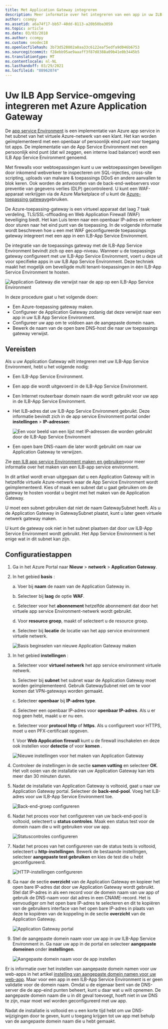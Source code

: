 ```yaml
---
title: Met Application Gateway integreren
description: Meer informatie over het integreren van een app in uw ILB-App Service Environment met een Application Gateway in deze end-to-end-instructies.
author: ccompy
ms.assetid: a6a74f17-bb57-40dd-8113-a20b50ba3050
ms.topic: article
ms.date: 03/03/2018
ms.author: ccompy
ms.custom: seodec18
ms.openlocfilehash: 3b73d528802a8aa33c6122eaf5edfa9d046b6753
ms.sourcegitcommit: f28ebb95ae9aaaff3f87d8388a09b41e0b3445b5
ms.translationtype: MT
ms.contentlocale: nl-NL
ms.lasthandoff: 03/29/2021
ms.locfileid: "88962074"
---
```

# <a name="integrate-your-ilb-app-service-environment-with-the-azure-application-gateway"></a>Uw ILB App Service-omgeving integreren met Azure Application Gateway #

De [app service Environment](./intro.md) is een implementatie van Azure app service in het subnet van het virtuele Azure-netwerk van een klant. Het kan worden geïmplementeerd met een openbaar of persoonlijk eind punt voor toegang tot apps. De implementatie van de App Service Environment met een persoonlijk eind punt (dat wil zeggen, een interne load balancer) wordt een ILB App Service Environment genoemd.  

Met firewalls voor webtoepassingen kunt u uw webtoepassingen beveiligen door inkomend webverkeer te inspecteren om SQL-injecties, cross-site scripting, uploads van malware & toepassings DDoS en andere aanvallen te blok keren. Ook worden de antwoorden van de back-end-webservers voor preventie van gegevens verlies (DLP) gecontroleerd. U kunt een WAF-apparaat verkrijgen via de Azure Marketplace of u kunt de [Azure-toepassing gateway][appgw]gebruiken.

De Azure-toepassing-gateway is een virtueel apparaat dat laag 7 taak verdeling, TLS/SSL-offloading en Web Application Firewall (WAF) beveiliging biedt. Het kan Luis teren naar een openbaar IP-adres en verkeer door sturen naar het eind punt van de toepassing. In de volgende informatie wordt beschreven hoe u een met WAF geconfigureerde toepassings gateway integreert met een app in een ILB-App Service Environment.  

De integratie van de toepassings gateway met de ILB-App Service Environment bevindt zich op een app-niveau. Wanneer u de toepassings gateway configureert met uw ILB-App Service Environment, voert u deze uit voor specifieke apps in uw ILB App Service Environment. Deze techniek maakt het mogelijk om beveiligde multi tenant-toepassingen in één ILB-App Service Environment te hosten.  

![Application Gateway die verwijst naar de app op een ILB-App Service Environment][1]

In deze procedure gaat u het volgende doen:

* Een Azure-toepassing gateway maken.
* Configureer de Application Gateway zodanig dat deze verwijst naar een app in uw ILB App Service Environment.
* Configureer uw app om te voldoen aan de aangepaste domein naam.
* Bewerk de naam van de open bare DNS-host die naar uw toepassings gateway verwijst.

## <a name="prerequisites"></a>Vereisten

Als u uw Application Gateway wilt integreren met uw ILB-App Service Environment, hebt u het volgende nodig:

* Een ILB-App Service Environment.
* Een app die wordt uitgevoerd in de ILB-App Service Environment.
* Een Internet routeerbaar domein naam die wordt gebruikt voor uw app in de ILB-App Service Environment.
* Het ILB-adres dat uw ILB-App Service Environment gebruikt. Deze informatie bevindt zich in de app service Environment portal onder **instellingen**  >  **IP-adressen**:

    ![Een voor beeld van een lijst met IP-adressen die worden gebruikt door de ILB-App Service Environment][9]
    
* Een open bare DNS-naam die later wordt gebruikt om naar uw Application Gateway te verwijzen. 

Zie [een ILB app service Environment maken en gebruiken][ilbase]voor meer informatie over het maken van een ILB-app service environment.

In dit artikel wordt ervan uitgegaan dat u een Application Gateway wilt in hetzelfde virtuele Azure-netwerk waar de App Service Environment wordt geïmplementeerd. Kies of maak een subnet dat u gaat gebruiken om de gateway te hosten voordat u begint met het maken van de Application Gateway. 

U moet een subnet gebruiken dat niet de naam GatewaySubnet heeft. Als u de Application Gateway in GatewaySubnet plaatst, kunt u later geen virtuele netwerk gateway maken. 

U kunt de gateway ook niet in het subnet plaatsen dat door uw ILB-App Service Environment wordt gebruikt. Het App Service Environment is het enige wat in dit subnet kan zijn.

## <a name="configuration-steps"></a>Configuratiestappen ##

1. Ga in het Azure Portal naar **Nieuw**  >  **netwerk**  >  **Application Gateway**.

2. In het gebied **basis** :

   a. Voer bij **naam** de naam van de Application Gateway in.

   b. Selecteer bij **laag** de optie **WAF**.

   c. Selecteer voor het **abonnement** hetzelfde abonnement dat door het virtuele app service Environment-netwerk wordt gebruikt.

   d. Voor **resource groep**, maakt of selecteert u de resource groep.

   e. Selecteer bij **locatie** de locatie van het app service environment virtuele netwerk.

   ![Basis beginselen van nieuwe Application Gateway maken][2]

3. In het gebied **instellingen** :

   a. Selecteer voor **virtueel netwerk** het app service environment virtuele netwerk.

   b. Selecteer bij **subnet** het subnet waar de Application Gateway moet worden geïmplementeerd. Gebruik GatewaySubnet niet om te voor komen dat VPN-gateways worden gemaakt.

   c. Selecteer **openbaar** bij **IP-adres type**.

   d. Selecteer een openbaar IP-adres voor **openbaar IP-adres**. Als u er nog geen hebt, maakt u er nu een.

   e. Selecteer voor **protocol** **http** of **https**. Als u configureert voor HTTPS, moet u een PFX-certificaat opgeven.

   f. Voor **Web Application firewall** kunt u de firewall inschakelen en deze ook instellen voor **detectie** of voor **komen** .

   ![Nieuwe instellingen voor het maken van Application Gateway][3]
    
4. Controleer de instellingen in de sectie **samen vatting** en selecteer **OK**. Het volt ooien van de installatie van uw Application Gateway kan iets meer dan 30 minuten duren.  

5. Nadat de installatie van Application Gateway is voltooid, gaat u naar uw Application Gateway portal. Selecteer de **back-end-pool**. Voeg het ILB-adres voor uw ILB-App Service Environment toe.

   ![Back-end-groep configureren][4]

6. Nadat het proces voor het configureren van uw back-end-pool is voltooid, selecteert u **status controles**. Maak een status test voor de domein naam die u wilt gebruiken voor uw app. 

   ![Statuscontroles configureren][5]
    
7. Nadat het proces van het configureren van de status tests is voltooid, selecteert u **http-instellingen**. Bewerk de bestaande instellingen, selecteer **aangepaste test gebruiken** en kies de test die u hebt geconfigureerd.

   ![HTTP-instellingen configureren][6]
    
8. Ga naar de sectie **overzicht** van de Application Gateway en kopieer het open bare IP-adres dat door uw Application Gateway wordt gebruikt. Stel dat IP-adres in als een record voor de domein naam van uw app of gebruik de DNS-naam voor dat adres in een CNAME-record. Het is eenvoudiger om het open bare IP-adres te selecteren en dit te kopiëren van de gebruikers interface van het open bare IP-adres in plaats van deze te kopiëren van de koppeling in de sectie **overzicht** van de Application Gateway. 

   ![Application Gateway portal][7]

9. Stel de aangepaste domein naam voor uw app in uw ILB-App Service Environment in. Ga naar uw app in de portal en selecteer **aangepaste domeinen** onder **instellingen**.

   ![Aangepaste domein naam voor de app instellen][8]

Er is informatie over het instellen van aangepaste domein namen voor uw web-apps in het artikel [instelling van aangepaste domein namen voor uw web-app][custom-domain]. Maar voor een app in een ILB-App Service Environment is er geen validatie voor de domein naam. Omdat u de eigenaar bent van de DNS-server die de app-eind punten beheert, kunt u daar wat u wilt opnemen. De aangepaste domein naam die u in dit geval toevoegt, hoeft niet in uw DNS te zijn, maar moet wel worden geconfigureerd met uw app. 

Nadat de installatie is voltooid en u een korte tijd hebt om uw DNS-wijzigingen door te geven, kunt u toegang krijgen tot uw app met behulp van de aangepaste domein naam die u hebt gemaakt. 


<!--IMAGES-->
[1]: ./media/integrate-with-application-gateway/appgw-highlevel.png
[2]: ./media/integrate-with-application-gateway/appgw-createbasics.png
[3]: ./media/integrate-with-application-gateway/appgw-createsettings.png
[4]: ./media/integrate-with-application-gateway/appgw-backendpool.png
[5]: ./media/integrate-with-application-gateway/appgw-healthprobe.png
[6]: ./media/integrate-with-application-gateway/appgw-httpsettings.png
[7]: ./media/integrate-with-application-gateway/appgw-publicip.png
[8]: ./media/integrate-with-application-gateway/appgw-customdomainname.png
[9]: ./media/integrate-with-application-gateway/appgw-iplist.png

<!--LINKS-->
[appgw]: ../../application-gateway/overview.md
[custom-domain]: ../app-service-web-tutorial-custom-domain.md
[ilbase]: ./create-ilb-ase.md